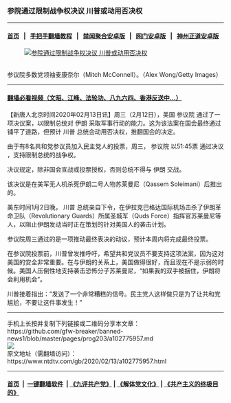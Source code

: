 ### 参院通过限制战争权决议 川普或动用否决权
------------------------

#### [首页](https://github.com/gfw-breaker/banned-news1/blob/master/README.md) &nbsp;&nbsp;|&nbsp;&nbsp; [手把手翻墙教程](https://github.com/gfw-breaker/guides/wiki) &nbsp;&nbsp;|&nbsp;&nbsp; [禁闻聚合安卓版](https://github.com/gfw-breaker/bn-android) &nbsp;&nbsp;|&nbsp;&nbsp; [网门安卓版](https://github.com/oGate2/oGate) &nbsp;&nbsp;|&nbsp;&nbsp; [神州正道安卓版](https://github.com/SzzdOgate/update) 



<div><div class="featured_image">
 <a href="https://i.ntdtv.com/assets/uploads/2020/02/Untitled-28.jpg" target="_blank">
  <figure>
   <img alt="参院通过限制战争权决议 川普或动用否决权" src="https://i.ntdtv.com/assets/uploads/2020/02/Untitled-28-800x450.jpg"/>
  </figure><br/>
 </a>
 <span class="caption">
  参议院多数党领袖麦康奈尔（Mitch McConnell）。（Alex Wong/Getty Images）
 </span>
</div>
</div><hr/>

#### [翻墙必看视频（文昭、江峰、法轮功、八九六四、香港反送中...）](http://167.172.214.107/home.html)

<div><div class="post_content" itemprop="articleBody">
 <p>
  【新唐人北京时间2020年02月13日讯】周三（2月12日），美国
  <ok href="https://www.ntdtv.com/gb/参议院.htm">
   参议院
  </ok>
  通过了一项决议案，以限制总统对
  <ok href="https://www.ntdtv.com/gb/伊朗.htm">
   伊朗
  </ok>
  采取军事行动的能力。这为该法案在国会最终通过铺平了道路，但预计
  <ok href="https://www.ntdtv.com/gb/川普.htm">
   川普
  </ok>
  总统会动用否决权，推翻国会的决定。
 </p>
 <p>
  由于有8名共和党参议员加入民主党人的投票，周三，
  <ok href="https://www.ntdtv.com/gb/参议院.htm">
   参议院
  </ok>
  以51:45票
  <ok href="https://www.ntdtv.com/gb/通过决议.htm">
   通过决议
  </ok>
  ，支持限制总统的战争权。
 </p>
 <p>
  决议规定，除非国会宣战或投票授权，否则总统不得与
  <ok href="https://www.ntdtv.com/gb/伊朗.htm">
   伊朗
  </ok>
  交战。
 </p>
 <p>
  该决议是在美军无人机杀死伊朗二号人物苏莱曼尼（Qassem Soleimani）后推出的。
 </p>
 <p>
  美东时间1月2日晚，
  <ok href="https://www.ntdtv.com/gb/川普.htm">
   川普
  </ok>
  总统亲自下令，在伊拉克巴格达国际机场击杀了伊朗革命卫队（Revolutionary Guards）所属圣城军（Quds Force）指挥官苏莱曼尼等人，以阻止伊朗发动当时正在策划的针对美国人的袭击计划。
 </p>
 <p>
  参议院周三通过的是一项推动最终表决的动议，预计本周内将完成最终投票。
 </p>
 <p>
  在参议院投票前，川普曾发推呼吁，希望共和党议员不要支持这项法案，因为这对美国的安全非常重要。在与伊朗的关系上，美国做得很好，而且现在不是示弱的时候。美国人压倒性地支持袭击恐怖分子苏莱曼尼，“如果我的双手被捆住，伊朗将会利用机会”。
 </p>
 <p>
  川普接着指出：“发送了一个非常糟糕的信号。民主党人这样做只是为了让共和党尴尬，不要让这件事发生！”
 </p>
</div></div>
<hr/>
手机上长按并复制下列链接或二维码分享本文章：<br/>
https://github.com/gfw-breaker/banned-news1/blob/master/pages/prog203/a102775957.md <br/>
<a href='https://github.com/gfw-breaker/banned-news1/blob/master/pages/prog203/a102775957.md'><img src='https://github.com/gfw-breaker/banned-news1/blob/master/pages/prog203/a102775957.md.png'/></a> <br/>
原文地址（需翻墙访问）：https://www.ntdtv.com/gb/2020/02/13/a102775957.html


------------------------
#### [首页](https://github.com/gfw-breaker/banned-news1/blob/master/README.md) &nbsp;|&nbsp; [一键翻墙软件](https://github.com/gfw-breaker/nogfw/blob/master/README.md) &nbsp;| [《九评共产党》](https://github.com/gfw-breaker/9ping.md/blob/master/README.md#九评之一评共产党是什么) | [《解体党文化》](https://github.com/gfw-breaker/jtdwh.md/blob/master/README.md) | [《共产主义的终极目的》](https://github.com/gfw-breaker/gczydzjmd.md/blob/master/README.md)


<img src='http://gfw-breaker.win/banned-news/pages/prog203/a102775957.md' width='0px' height='0px'/>